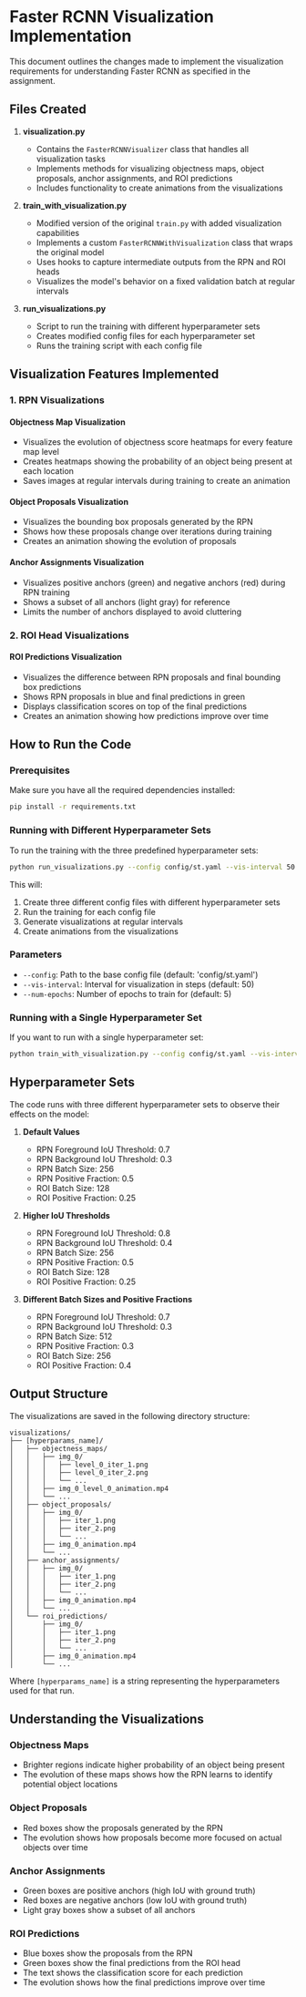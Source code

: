 # Faster RCNN Visualization Implementation

This document outlines the changes made to implement the visualization requirements for understanding Faster RCNN as specified in the assignment.

## Files Created

1. **visualization.py**
   - Contains the `FasterRCNNVisualizer` class that handles all visualization tasks
   - Implements methods for visualizing objectness maps, object proposals, anchor assignments, and ROI predictions
   - Includes functionality to create animations from the visualizations

2. **train_with_visualization.py**
   - Modified version of the original `train.py` with added visualization capabilities
   - Implements a custom `FasterRCNNWithVisualization` class that wraps the original model
   - Uses hooks to capture intermediate outputs from the RPN and ROI heads
   - Visualizes the model's behavior on a fixed validation batch at regular intervals

3. **run_visualizations.py**
   - Script to run the training with different hyperparameter sets
   - Creates modified config files for each hyperparameter set
   - Runs the training script with each config file

## Visualization Features Implemented

### 1. RPN Visualizations

#### Objectness Map Visualization
- Visualizes the evolution of objectness score heatmaps for every feature map level
- Creates heatmaps showing the probability of an object being present at each location
- Saves images at regular intervals during training to create an animation

#### Object Proposals Visualization
- Visualizes the bounding box proposals generated by the RPN
- Shows how these proposals change over iterations during training
- Creates an animation showing the evolution of proposals

#### Anchor Assignments Visualization
- Visualizes positive anchors (green) and negative anchors (red) during RPN training
- Shows a subset of all anchors (light gray) for reference
- Limits the number of anchors displayed to avoid cluttering

### 2. ROI Head Visualizations

#### ROI Predictions Visualization
- Visualizes the difference between RPN proposals and final bounding box predictions
- Shows RPN proposals in blue and final predictions in green
- Displays classification scores on top of the final predictions
- Creates an animation showing how predictions improve over time

## How to Run the Code

### Prerequisites

Make sure you have all the required dependencies installed:

```bash
pip install -r requirements.txt
```

### Running with Different Hyperparameter Sets

To run the training with the three predefined hyperparameter sets:

```bash
python run_visualizations.py --config config/st.yaml --vis-interval 50 --num-epochs 5
```

This will:
1. Create three different config files with different hyperparameter sets
2. Run the training for each config file
3. Generate visualizations at regular intervals
4. Create animations from the visualizations

### Parameters

- `--config`: Path to the base config file (default: 'config/st.yaml')
- `--vis-interval`: Interval for visualization in steps (default: 50)
- `--num-epochs`: Number of epochs to train for (default: 5)

### Running with a Single Hyperparameter Set

If you want to run with a single hyperparameter set:

```bash
python train_with_visualization.py --config config/st.yaml --vis-interval 50
```

## Hyperparameter Sets

The code runs with three different hyperparameter sets to observe their effects on the model:

1. **Default Values**
   - RPN Foreground IoU Threshold: 0.7
   - RPN Background IoU Threshold: 0.3
   - RPN Batch Size: 256
   - RPN Positive Fraction: 0.5
   - ROI Batch Size: 128
   - ROI Positive Fraction: 0.25

2. **Higher IoU Thresholds**
   - RPN Foreground IoU Threshold: 0.8
   - RPN Background IoU Threshold: 0.4
   - RPN Batch Size: 256
   - RPN Positive Fraction: 0.5
   - ROI Batch Size: 128
   - ROI Positive Fraction: 0.25

3. **Different Batch Sizes and Positive Fractions**
   - RPN Foreground IoU Threshold: 0.7
   - RPN Background IoU Threshold: 0.3
   - RPN Batch Size: 512
   - RPN Positive Fraction: 0.3
   - ROI Batch Size: 256
   - ROI Positive Fraction: 0.4

## Output Structure

The visualizations are saved in the following directory structure:

```
visualizations/
├── [hyperparams_name]/
│   ├── objectness_maps/
│   │   ├── img_0/
│   │   │   ├── level_0_iter_1.png
│   │   │   ├── level_0_iter_2.png
│   │   │   └── ...
│   │   ├── img_0_level_0_animation.mp4
│   │   └── ...
│   ├── object_proposals/
│   │   ├── img_0/
│   │   │   ├── iter_1.png
│   │   │   ├── iter_2.png
│   │   │   └── ...
│   │   ├── img_0_animation.mp4
│   │   └── ...
│   ├── anchor_assignments/
│   │   ├── img_0/
│   │   │   ├── iter_1.png
│   │   │   ├── iter_2.png
│   │   │   └── ...
│   │   ├── img_0_animation.mp4
│   │   └── ...
│   └── roi_predictions/
│       ├── img_0/
│       │   ├── iter_1.png
│       │   ├── iter_2.png
│       │   └── ...
│       ├── img_0_animation.mp4
│       └── ...
```

Where `[hyperparams_name]` is a string representing the hyperparameters used for that run.

## Understanding the Visualizations

### Objectness Maps
- Brighter regions indicate higher probability of an object being present
- The evolution of these maps shows how the RPN learns to identify potential object locations

### Object Proposals
- Red boxes show the proposals generated by the RPN
- The evolution shows how proposals become more focused on actual objects over time

### Anchor Assignments
- Green boxes are positive anchors (high IoU with ground truth)
- Red boxes are negative anchors (low IoU with ground truth)
- Light gray boxes show a subset of all anchors

### ROI Predictions
- Blue boxes show the proposals from the RPN
- Green boxes show the final predictions from the ROI head
- The text shows the classification score for each prediction
- The evolution shows how the final predictions improve over time 